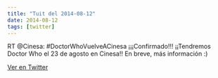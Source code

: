 ```yaml
---
title: "Tuit del 2014-08-12"
date: 2014-08-12
tags: [twitter]
---
```


RT @Cinesa: #DoctorWhoVuelveACinesa ¡¡¡Confirmado!!! ¡¡Tendremos Doctor Who el 23 de agosto en Cinesa!! En breve, más información :)



[Ver en Twitter](https://twitter.com/i/web/status/499163224093491200)
